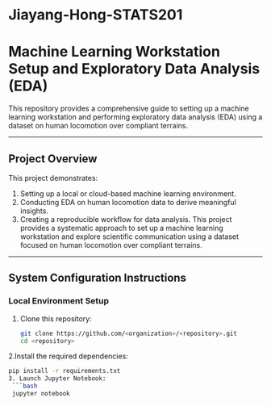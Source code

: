 # Jiayang-Hong-STATS201
# Machine Learning Workstation Setup and Exploratory Data Analysis (EDA)

This repository provides a comprehensive guide to setting up a machine learning workstation and performing exploratory data analysis (EDA) using a dataset on human locomotion over compliant terrains.

---

## Project Overview

This project demonstrates:
1. Setting up a local or cloud-based machine learning environment.
2. Conducting EDA on human locomotion data to derive meaningful insights.
3. Creating a reproducible workflow for data analysis.
This project provides a systematic approach to set up a machine learning workstation and explore scientific communication using a dataset focused on human locomotion over compliant terrains.
---
## System Configuration Instructions

### Local Environment Setup

1. Clone this repository:
   ```bash
   git clone https://github.com/<organization>/<repository>.git
   cd <repository>
2.Install the required dependencies:
  ```bash
  pip install -r requirements.txt
3. Launch Jupyter Notebook:
   ```bash
   jupyter notebook


